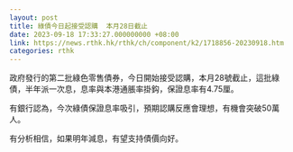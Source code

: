 ```yaml
---
layout: post
title: 綠債今日起接受認購  本月28日截止
date: 2023-09-18 17:33:27.000000000 +08:00
link: https://news.rthk.hk/rthk/ch/component/k2/1718856-20230918.htm
categories: rthk
---
```


政府發行的第二批綠色零售債券，今日開始接受認購，本月28號截止，這批綠債，半年派一次息，息率與本港通脹率掛鈎，保證息率有4.75厘。

有銀行認為，今次綠債保證息率吸引，預期認購反應會理想，有機會突破50萬人。

有分析相信，如果明年減息，有望支持債價向好。
